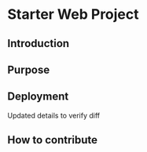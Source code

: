 # Starter Web Project

## Introduction

## Purpose

## Deployment

Updated details to verify diff

## How to contribute
